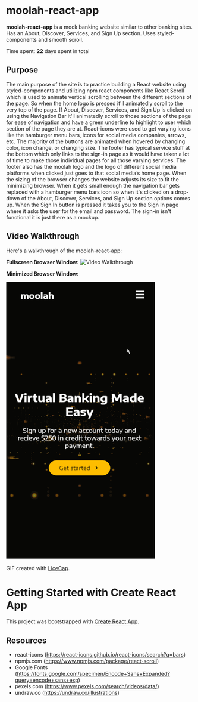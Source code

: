 # moolah-react-app

**moolah-react-app** is a mock banking website similar to other banking sites. Has an About, Discover, Services, and Sign Up section. Uses styled-components and smooth scroll. 

Time spent: **22** days spent in total

## Purpose
The main purpose of the site is to practice building a React website using styled-components and utilizing npm react components like React Scroll which is used to animate vertical scrolling between the different sections of the page. So when the home logo is pressed it'll animatedly scroll to the very top of the page. If About, Discover, Services, and Sign Up is clicked on using the Navigation Bar it'll animatedly scroll to those sections of the page for ease of navigation and have a green underline to highlight to user which section of the page they are at. React-icons were used to get varying icons like the hamburger menu bars, icons for social media companies, arrows, etc. The majority of the buttons are animated when hovered by changing color, icon change, or changing size. The footer has typical service stuff at the bottom which only links to the sign-in page as it would have taken a lot of time to make those individual pages for all those varying services. The footer also has the moolah logo and the logo of different social media platforms when clicked just goes to that social media’s home page. When the sizing of the browser changes the website adjusts its size to fit the minimizing browser. When it gets small enough the navigation bar gets replaced with a hamburger menu bars icon so when it's clicked on a drop-down of the About, Discover, Services, and Sign Up section options comes up. When the Sign In button is pressed it takes you to the Sign In page where it asks the user for the email and password. The sign-in isn't functional it is just there as a mockup.

## Video Walkthrough

Here's a walkthrough of the moolah-react-app:

**Fullscreen Browser Window:**
<img src='moolah.gif' title='Video Walkthrough' width='1500' alt='Video Walkthrough' />

**Minimized Browser Window:**

<img src='moolah2.gif' title='Video Walkthrough' width='400' alt='Video Walkthrough' />

GIF created with [LiceCap](http://www.cockos.com/licecap/).

# Getting Started with Create React App

This project was bootstrapped with [Create React App](https://github.com/facebook/create-react-app).

## Resources
- react-icons (https://react-icons.github.io/react-icons/search?q=bars)
- npmjs.com (https://www.npmjs.com/package/react-scroll)
- Google Fonts (https://fonts.google.com/specimen/Encode+Sans+Expanded?query=encode+sans+exp)
- pexels.com (https://www.pexels.com/search/videos/data/)
- undraw.co (https://undraw.co/illustrations)

